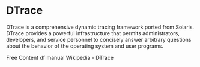 # DTrace

DTrace is a comprehensive dynamic tracing framework ported from Solaris. DTrace provides a powerful infrastructure that permits administrators, developers, and service personnel to concisely answer arbitrary questions about the behavior of the operating system and user programs.

<ResourceGroupTitle>Free Content</ResourceGroupTitle>
<BadgeLink badgeText='Read' colorScheme='yellow' href='https://man7.org/linux/man-pages/man1/dtrace.1.html'>df manual</BadgeLink>
<BadgeLink badgeText='Read' colorScheme='yellow' href='https://en.wikipedia.org/wiki/DTrace'>Wikipedia - DTrace</BadgeLink>
